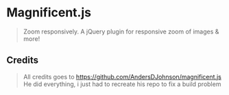 # Magnificent.js

> Zoom responsively. A jQuery plugin for responsive zoom of images & more!

## Credits

> All credits goes to https://github.com/AndersDJohnson/magnificent.js
> He did everything, i just had to recreate his repo to fix a build problem
